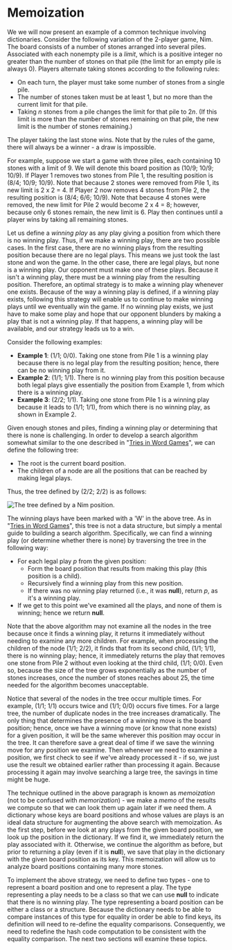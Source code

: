 # Memoization

We we will now present an example of a common technique involving
dictionaries. Consider the following variation of the 2-player game,
Nim. The board consists of a number of stones arranged into several
piles. Associated with each nonempty pile is a *limit*, which is a
positive integer no greater than the number of stones on that pile (the
limit for an empty pile is always 0). Players alternate taking stones
according to the following rules:

  - On each turn, the player must take some number of stones from a
    single pile.
  - The number of stones taken must be at least 1, but no more than the
    current limit for that pile.
  - Taking *n* stones from a pile changes the limit for that pile to
    2*n*. (If this limit is more than the number of stones remaining on
    that pile, the new limit is the number of stones remaining.)

The player taking the last stone wins. Note that by the rules of the
game, there will always be a winner - a draw is impossible.

For example, suppose we start a game with three piles, each containing
10 stones with a limit of 9. We will denote this board position as
(10/9; 10/9; 10/9). If Player 1 removes two stones from Pile 1, the
resulting position is (8/4; 10/9; 10/9). Note that because 2 stones were
removed from Pile 1, its new limit is 2 x 2 = 4. If Player 2
now removes 4 stones from Pile 2, the resulting position is (8/4; 6/6;
10/9). Note that because 4 stones were removed, the new limit for Pile 2
would become 2 x 4 = 8; however, because only 6 stones
remain, the new limit is 6. Play then continues until a player wins by
taking all remaining stones.

Let us define a *winning play* as any play giving a position from which
there is no winning play. Thus, if we make a winning play, there are two
possible cases. In the first case, there are no winning plays from the
resulting position because there are no legal plays. This means we just
took the last stone and won the game. In the other case, there are legal
plays, but none is a winning play. Our opponent must make one of these
plays. Because it isn't a winning play, there must be a winning play
from the resulting position. Therefore, an optimal strategy is to make a
winning play whenever one exists. Because of the way a winning play is
defined, if a winning play exists, following this strategy will enable
us to continue to make winning plays until we eventually win the game.
If no winning play exists, we just have to make some play and hope that
our opponent blunders by making a play that is not a winning play. If
that happens, a winning play will be available, and our strategy leads
us to a win.

Consider the following examples:

  - **Example 1**: (1/1; 0/0). Taking one stone from Pile 1 is a winning
    play because there is no legal play from the resulting position;
    hence, there can be no winning play from it.
  - **Example 2**: (1/1; 1/1). There is no winning play from this
    position because both legal plays give essentially the position from
    Example 1, from which there is a winning play.
  - **Example 3**: (2/2; 1/1). Taking one stone from Pile 1 is a winning
    play because it leads to (1/1; 1/1), from which there is no winning
    play, as shown in Example 2.

Given enough stones and piles, finding a winning play or determining
that there is none is challenging. In order to develop a search
algorithm somewhat similar to the one described in "[Tries in Word
Games](/~rhowell/DataStructures/redirect/word-games)", we can define the
following tree:

  - The root is the current board position.
  - The children of a node are all the positions that can be reached by
    making legal plays.

Thus, the tree defined by (2/2; 2/2) is as follows:

![The tree defined by a Nim position.](nim-tree.jpg)

The winning plays have been marked with a 'W' in the above tree. As in
"[Tries in Word Games](/~rhowell/DataStructures/redirect/word-games)",
this tree is not a data structure, but simply a mental guide to building
a search algorithm. Specifically, we can find a winning play (or
determine whether there is none) by traversing the tree in the following
way:

  - For each legal play *p* from the given position:
      - Form the board position that results from making this play (this
        position is a child).
      - Recursively find a winning play from this new position.
      - If there was no winning play returned (i.e., it was **null**),
        return *p*, as it's a winning play.
  - If we get to this point we've examined all the plays, and none of
    them is winning; hence we return **null**.

Note that the above algorithm may not examine all the nodes in the tree
because once it finds a winning play, it returns it immediately without
needing to examine any more children. For example, when processing the
children of the node (1/1; 2/2), it finds that from its second child,
(1/1; 1/1), there is no winning play; hence, it immediately returns the
play that removes one stone from Pile 2 without even looking at the
third child, (1/1; 0/0). Even so, because the size of the tree grows
exponentially as the number of stones increases, once the number of
stones reaches about 25, the time needed for the algorithm becomes
unacceptable.

Notice that several of the nodes in the tree occur multiple times. For
example, (1/1; 1/1) occurs twice and (1/1; 0/0) occurs five times. For a
large tree, the number of duplicate nodes in the tree increases
dramatically. The only thing that determines the presence of a winning
move is the board position; hence, once we have a winning move (or know
that none exists) for a given position, it will be the same wherever
this position may occur in the tree. It can therefore save a great deal
of time if we save the winning move for any position we examine. Then
whenever we need to examine a position, we first check to see if we've
already processed it - if so, we just use the result we obtained earlier
rather than processing it again. Because processing it again may involve
searching a large tree, the savings in time might be huge.

The technique outlined in the above paragraph is known as *memoization*
(not to be confused with *memorization*) - we make a *memo* of the
results we compute so that we can look them up again later if we need
them. A dictionary whose keys are board positions and whose values are
plays is an ideal data structure for augmenting the above search with
memoization. As the first step, before we look at any plays from the
given board position, we look up the position in the dictionary. If we
find it, we immediately return the play associated with it. Otherwise,
we continue the algorithm as before, but prior to returning a play (even
if it is **null**), we save that play in the dictionary with the given
board position as its key. This memoization will allow us to analyze
board positions containing many more stones.

To implement the above strategy, we need to define two types - one to
represent a board position and one to represent a play. The type
representing a play needs to be a class so that we can use **null** to
indicate that there is no winning play. The type representing a board
position can be either a class or a structure. Because the dictionary
needs to be able to compare instances of this type for equality in order
be able to find keys, its definition will need to re-define the equality
comparisons. Consequently, we need to redefine the hash code computation
to be consistent with the equality comparison. The next two sections
will examine these topics.

